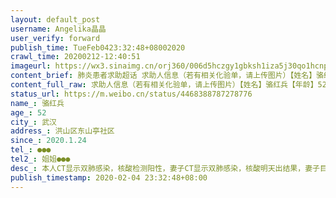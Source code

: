 ```yaml
---
layout: default_post
username: Angelika晶晶
user_verify: forward
publish_time: TueFeb0423:32:48+08002020
crawl_time: 20200212-12:40:51
imageurl: https://wx3.sinaimg.cn/orj360/006d5hczgy1gbksh1iza5j30qo1hcnpa.jpg,https://wx1.sinaimg.cn/orj360/006d5hczgy1gbksh26so1j30qo1hctyf.jpg
content_brief: 肺炎患者求助超话 求助人信息（若有相关化验单，请上传图片）【姓名】骆红兵【年龄】52【所在城市】武汉【所在小区、社区】洪山区东山亭社区【患病时间】2020.1.24【联系方式】●●●【其他紧急联系人】姐姐●●●【病情描述】本人CT显示双肺感染，核酸检测阳性，妻子CT显示双肺 ...全文
content_full_raw: 求助人信息（若有相关化验单，请上传图片）【姓名】骆红兵【年龄】52【所在城市】武汉【所在小区、社区】洪山区东山亭社区【患病时间】2020.1.24【联系方式】●●●【其他紧急联系人】姐姐●●●【病情描述】本人CT显示双肺感染，核酸检测阳性，妻子CT显示双肺感染，核酸明天出结果，妻子目前呼吸困难，无法站立，需要吸氧才能舒服点武汉·欢乐大道欢乐星城
status_url: https://m.weibo.cn/status/4468388787278776
name_: 骆红兵
age_: 52
city_: 武汉
address_: 洪山区东山亭社区
since_: 2020.1.24
tel_: ●●●
tel2_: 姐姐●●●
desc_: 本人CT显示双肺感染，核酸检测阳性，妻子CT显示双肺感染，核酸明天出结果，妻子目前呼吸困难，无法站立，需要吸氧才能舒服点武汉·欢乐大道欢乐星城
publish_timestamp: 2020-02-04 23:32:48+08:00
---
```

